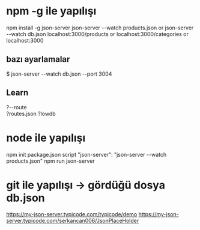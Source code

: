 # npm -g ile yapılışı
npm install -g json-server
json-server --watch products.json     or     json-server --watch db.json 
localhost:3000/products or localhost:3000/categories or localhost:3000


## bazı ayarlamalar
$ json-server --watch db.json --port 3004
## Learn
?--route  
?routes.json
?lowdb 


# node ile yapılışı
npm init
package.json script
"json-server": "json-server --watch products.json"
npm run json-server


# git ile yapılışı  -> gördüğü dosya db.json
https://my-json-server.typicode.com/typicode/demo
https://my-json-server.typicode.com/serkancan006/JsonPlaceHolder